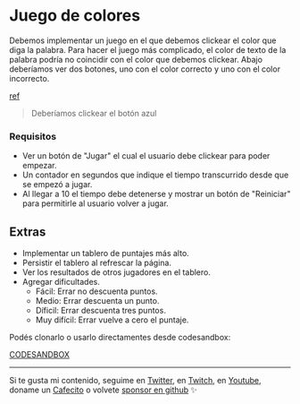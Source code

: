 # Juego de colores
Debemos implementar un juego en el que debemos clickear el color que diga la palabra. Para hacer el juego más complicado, el color de texto de la palabra podría no coincidir con el color que debemos clickear. Abajo deberíamos ver dos botones, uno con el color correcto y uno con el color incorrecto.

[ref](./public/ref.png)
> Deberíamos clickear el botón azul

### Requisitos
- Ver un botón de "Jugar" el cual el usuario debe clickear para poder empezar.
- Un contador en segundos que indique el tiempo transcurrido desde que se empezó a jugar.
- Al llegar a 10 el tiempo debe detenerse y mostrar un botón de "Reiniciar" para permitirle al usuario volver a jugar.

## Extras
- Implementar un tablero de puntajes más alto.
- Persistir el tablero al refrescar la página.
- Ver los resultados de otros jugadores en el tablero.
- Agregar dificultades.
  - Fácil: Errar no descuenta puntos.
  - Medio: Errar descuenta un punto.
  - Díficil: Errar descuenta tres puntos.
  - Muy difícil: Errar vuelve a cero el puntaje.

Podés clonarlo o usarlo directamentes desde codesandbox:

[CODESANDBOX](https://codesandbox.io/s/github/goncy/interview-challenges/tree/main/color-game)

---

Si te gusta mi contenido, seguime en [Twitter](https://twitter.gonzalopozzo.com), en [Twitch](https://twitch.gonzalopozzo.com), en [Youtube](https://youtube.gonzalopozzo.com), doname un [Cafecito](https://cafecito.gonzalopozzo.com) o volvete [sponsor en github](https://github.com/sponsors/goncy) ✨

